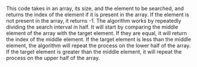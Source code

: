 This code takes in an array, its size, and the element to be searched, and returns the index of the element if it is present in the array.
If the element is not present in the array, it returns -1. The algorithm works by repeatedly dividing the search interval in half.
It will start by comparing the middle element of the array with the target element.
If they are equal, it will return the index of the middle element. 
If the target element is less than the middle element, the algorithm will repeat the process on the lower half of the array.
If the target element is greater than the middle element, it will repeat the process on the upper half of the array.